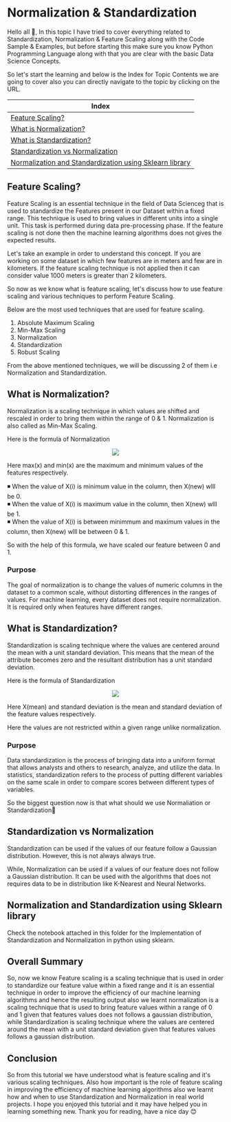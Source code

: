 # Normalization & Standardization

Hello all 👋,
In this topic I have tried to cover everything related to Standardization, Normalization & Feature Scaling along with the Code Sample & Examples, but before starting this make sure you know Python Programming Language along with that you are clear with the basic Data Science Concepts.

So let's start the learning and below is the Index for Topic Contents we are going to cover also you can directly navigate to the topic by clicking on the URL.

| Index                                                                              |
| ---------------------------------------------------------------------------------- |
| [Feature Scaling?](#feature-scaling)                                               |
| [What is Normalization?](#what-is-normalization)                                   |
| [What is Standardization?](#what-is-standardization)                               |
| [Standardization vs Normalization](#standardization-vs-normalization)              |
| [Normalization and Standardization using Sklearn library](#normalization-and-standardization-using-sklearn-library)        |

## Feature Scaling?

Feature Scaling is an essential technique in the field of Data Scienceg that is used to standardize the Features present in our Dataset within a fixed range. This technique is used to bring values in different units into a single unit. This task is performed during data pre-processing phase. If the feature scaling is not done then the machine learning algorithms does not gives the expected results.

Let's take an example in order to understand this concept. If you are working on some dataset in which few features are in meters and few are in kilometers. If the feature scaling technique is not applied then it can consider value 1000 meters is greater than 2 kilometers.

So now as we know what is feature scaling, let's discuss how to use feature scaling and various techniques to perform Feature Scaling.

Below are the most used techniques that are used for feature scaling.

1. Absolute Maximum Scaling
2. Min-Max Scaling
3. Normalization
4. Standardization
5. Robust Scaling

From the above mentioned techniques, we will be discussing 2 of them i.e Normalization and Standardization.

## What is Normalization?

Normalization is a scaling technique in which values are shifted and rescaled in order to bring them within the range of 0 & 1. Normalization is also called as Min-Max Scaling.

Here is the formula of Normalization

<p align="center">  <img  src="https://www.geeksforgeeks.org/wp-content/ql-cache/quicklatex.com-282fedefcd0fdf4868ad00ca7e161849_l3.svg">  </p>

Here max(x) and min(x) are the maximum and minimum values of the features respectively.
<br/>

◾ When the value of X(i) is minimum value in the column, then X(new) wlll be 0.
<br/>
◾ When the value of X(i) is maximum value in the column, then X(new) wlll be 1.
<br/>
◾ When the value of X(i) is between minimmum and maximum values in the column, then X(new) wlll be between 0 & 1.

So with the help of this formula, we have scaled our feature between 0 and 1.

### Purpose
The goal of normalization is to change the values of numeric columns in the dataset to a common scale, without distorting differences in the ranges of values. For machine learning, every dataset does not require normalization. It is required only when features have different ranges.

## What is Standardization?

Standardization is scaling technique where the values are centered around the mean with a unit standard deviation. This means that the mean of the attribute becomes zero and the resultant distribution has a unit standard deviation.

Here is the formula of Standardization

<p align="center">  <img  src="https://www.geeksforgeeks.org/wp-content/ql-cache/quicklatex.com-98d57b82f228c735de66f69c749a14c7_l3.svg">  </p>

Here X(mean) and standard deviation is the mean and standard deviation of the feature values respectively.

Here the values are not restricted within a given range unlike normalization.

### Purpose
Data standardization is the process of bringing data into a uniform format that allows analysts and others to research, analyze, and utilize the data. In statistics, standardization refers to the process of putting different variables on the same scale in order to compare scores between different types of variables.

So the biggest question now is that what should we use Normaliation or Standardization🤔

## Standardization vs Normalization

Standardization can be used if the values of our feature follow a Gaussian distribution. However, this is not always always true.

While, Normalization can be used if a values of our feature does not follow a Gaussian distribution. It can be used with the algorithms that does not requires data to be in distribution like K-Nearest and Neural Networks.

## Normalization and Standardization using Sklearn library

Check the notebook attached in this folder for the Implementation of Standardization and Normalization in python using sklearn.

## Overall Summary

So, now we know Feature scaling is a scaling technique that is used in order to standardize our feature value within a fixed range and it is an essential technique in order to improve the efficiency of our machine learning algorithms and hence the resulting output also we learnt normalization is a scaling technique that is used to bring feature values within a range of 0 and 1 given that features values does not follows a gaussian distribution, while Standardization is scaling technique where the values are centered around the mean with a unit standard deviation given that features values follows a gaussian distribution.

## Conclusion

So from this tutorial we have understood what is feature scaling and it's various scaling techniques. Also how important is the role of feature scaling in improving the efficiency of machine learning algorithms also we learnt how and when to use Standardization and Normalization in real world projects. I hope you enjoyed this tutorial and it may have helped you in learning something new. Thank you for reading, have a nice day 😊
